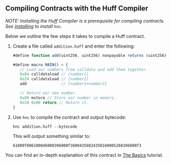 ## Compiling Contracts with the Huff Compiler

_NOTE: Installing the Huff Compiler is a prerequisite for compiling contracts. See [installing](https://docs.huff.sh/get-started/installing/) to install `hnc`._

Below we outline the few steps it takes to compile a Huff contract.

1. Create a file called `addition.huff` and enter the following:

   ```javascript
   #define function add(uint256, uint256) nonpayable returns (uint256)

   #define macro MAIN() = {
      // Load our numbers from calldata and add them together.
      0x04 calldataload // [number1]
      0x24 calldataload // [number2]
      add               // [number1+number2]

      // Return our new number.
      0x00 mstore // Store our number in memory.
      0x20 0x00 return // Return it.
   }
   ```

2. Use `hnc` to compile the contract and output bytecode:

   ```shell
   hnc addition.huff --bytecode
   ```

   This will output something similar to:

   ```plaintext
   61000f8061000d6000396000f36004356024350160005260206000f3
   ```

You can find an in-depth explanation of this contract in [The Basics](https://docs.huff.sh/tutorial/the-basics) tutorial.
